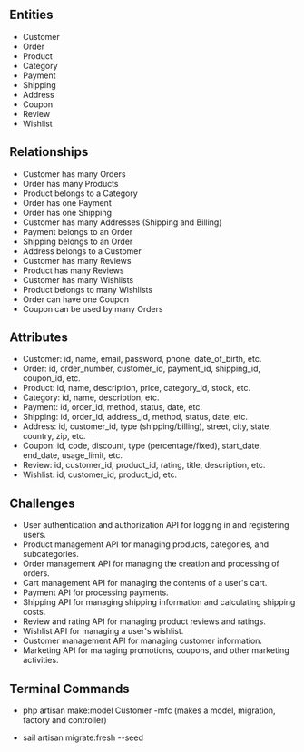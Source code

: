 
## Entities

- Customer
- Order
- Product
- Category
- Payment
- Shipping
- Address
- Coupon
- Review
- Wishlist

## Relationships

- Customer has many Orders
- Order has many Products
- Product belongs to a Category
- Order has one Payment
- Order has one Shipping
- Customer has many Addresses (Shipping and Billing)
- Payment belongs to an Order
- Shipping belongs to an Order
- Address belongs to a Customer
- Customer has many Reviews
- Product has many Reviews
- Customer has many Wishlists
- Product belongs to many Wishlists
- Order can have one Coupon
- Coupon can be used by many Orders

## Attributes

- Customer: id, name, email, password, phone, date_of_birth, etc.
- Order: id, order_number, customer_id, payment_id, shipping_id, coupon_id, etc.
- Product: id, name, description, price, category_id, stock, etc.
- Category: id, name, description, etc.
- Payment: id, order_id, method, status, date, etc.
- Shipping: id, order_id, address_id, method, status, date, etc.
- Address: id, customer_id, type (shipping/billing), street, city, state, country, zip, etc.
- Coupon: id, code, discount, type (percentage/fixed), start_date, end_date, usage_limit, etc.
- Review: id, customer_id, product_id, rating, title, description, etc.
- Wishlist: id, customer_id, product_id, etc.

## Challenges

- User authentication and authorization API for logging in and registering users.
- Product management API for managing products, categories, and subcategories.
- Order management API for managing the creation and processing of orders.
- Cart management API for managing the contents of a user's cart.
- Payment API for processing payments.
- Shipping API for managing shipping information and calculating shipping costs.
- Review and rating API for managing product reviews and ratings.
- Wishlist API for managing a user's wishlist.
- Customer management API for managing customer information.
- Marketing API for managing promotions, coupons, and other marketing activities.

## Terminal Commands

- php artisan make:model Customer -mfc (makes a model, migration, factory and controller)

- sail artisan migrate:fresh --seed
